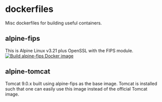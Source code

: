 # dockerfiles
Misc dockerfiles for building useful containers.

## alpine-fips

This is Alpine Linux v3.21 plus OpenSSL with the FIPS module.
[![Build alpine-fips Docker image](https://github.com/crowleydi/dockerfiles/actions/workflows/docker-image.yml/badge.svg)](https://github.com/crowleydi/dockerfiles/actions/workflows/docker-image.yml)

## alpine-tomcat

Tomcat 9.0.x built using alpine-fips as the base image. Tomcat is installed such that
one can easily use this image instead of the official Tomcat image.
